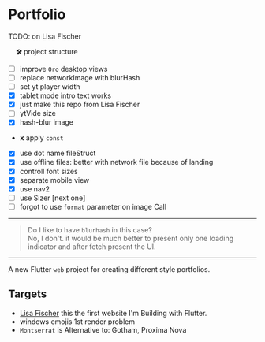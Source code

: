 # Portfolio

<!--
[![Flutter Responsive](https://img.shields.io/badge/flutter-responsive-brightgreen.svg?style=flat-square)](https://github.com/Codelessly/ResponsiveFramework) -->

TODO: on Lisa Fischer

&nbsp;&nbsp;&nbsp; **`🛠`** project structure

- [ ] improve `Oro` desktop views
- [ ] replace networkImage with blurHash
- [ ] set yt player width
- [x] tablet mode intro text works
- [x] just make this repo from Lisa Fischer
- [ ] ytVide size
- [x] hash-blur image
-  **x** apply `const`
- [x] use dot name fileStruct
- [x] use offline files: better with network file because of landing
- [x] controll font sizes
- [x] separate mobile view
- [x] use nav2
- [ ] use Sizer [next one]
- [ ] forgot to use `format` parameter on image Call

---

> Do I like to have `blurhash` in this case?  
> No, I don't.
> it would be much better to present only one loading indicator and after fetch present the UI.
---
A new Flutter `web` project for creating different style portfolios.

## Targets

- [Lisa Fischer](http://www.lisasuefischer.com/)
  this the first website I'm Building with Flutter.
- windows emojis 1st render problem
- `Montserrat` is Alternative to: Gotham, Proxima Nova
